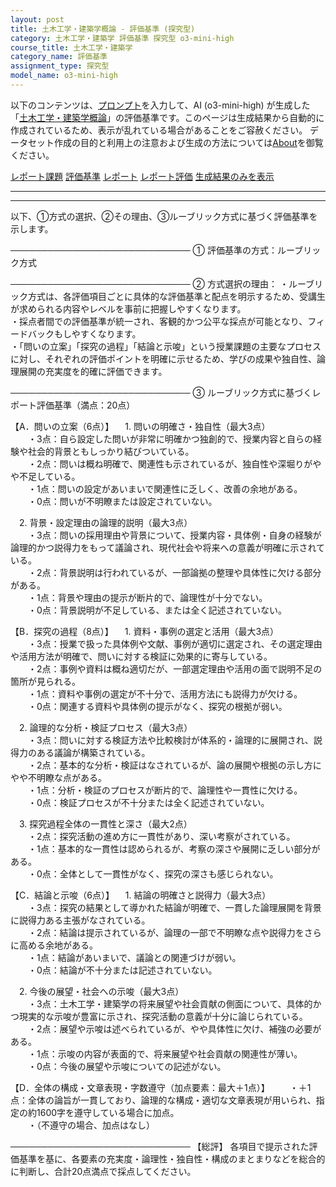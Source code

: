 ```yaml
---
layout: post
title: 土木工学・建築学概論 - 評価基準 (探究型)
category: 土木工学・建築学 評価基準 探究型 o3-mini-high
course_title: 土木工学・建築学
category_name: 評価基準
assignment_type: 探究型
model_name: o3-mini-high
---
```


以下のコンテンツは、[プロンプト](https://github.com/takedatoshiyuki/synthetic_assignments/tree/main/generated/土木工学・建築学/o3-mini-high/prompt_評価基準-探究型.md)を入力して、AI (o3-mini-high) が生成した「[土木工学・建築学概論](/contents/土木工学・建築学/)」の評価基準です。このページは生成結果から自動的に作成されているため、表示が乱れている場合があることをご容赦ください。
データセット作成の目的と利用上の注意および生成の方法については[About](/About)を御覧ください。

[レポート課題](../レポート課題-探究型)
[評価基準](../評価基準-探究型)
[レポート](../レポート-探究型)
[レポート評価](../レポート評価-探究型)
[生成結果のみを表示](https://github.com/takedatoshiyuki/synthetic_assignments/tree/main/generated/土木工学・建築学/o3-mini-high/評価基準-探究型.md)
  

***
***
  
以下、①方式の選択、②その理由、③ルーブリック方式に基づく評価基準を示します。

─────────────────────────────
① 評価基準の方式：ルーブリック方式

─────────────────────────────
② 方式選択の理由：
・ルーブリック方式は、各評価項目ごとに具体的な評価基準と配点を明示するため、受講生が求められる内容やレベルを事前に把握しやすくなります。  
・採点者間での評価基準が統一され、客観的かつ公平な採点が可能となり、フィードバックもしやすくなります。  
・「問いの立案」「探究の過程」「結論と示唆」という授業課題の主要なプロセスに対し、それぞれの評価ポイントを明確に示せるため、学びの成果や独自性、論理展開の充実度を的確に評価できます。

─────────────────────────────
③ ルーブリック方式に基づくレポート評価基準（満点：20点）

【A．問いの立案（6点）】
　1. 問いの明確さ・独自性（最大3点）  
  ・3点：自ら設定した問いが非常に明確かつ独創的で、授業内容と自らの経験や社会的背景ともしっかり結びついている。  
  ・2点：問いは概ね明確で、関連性も示されているが、独自性や深堀りがやや不足している。  
  ・1点：問いの設定があいまいで関連性に乏しく、改善の余地がある。  
  ・0点：問いが不明瞭または設定されていない。

　2. 背景・設定理由の論理的説明（最大3点）  
  ・3点：問いの採用理由や背景について、授業内容・具体例・自身の経験が論理的かつ説得力をもって議論され、現代社会や将来への意義が明確に示されている。  
  ・2点：背景説明は行われているが、一部論拠の整理や具体性に欠ける部分がある。  
  ・1点：背景や理由の提示が断片的で、論理性が十分でない。  
  ・0点：背景説明が不足している、または全く記述されていない。

【B．探究の過程（8点）】
　1. 資料・事例の選定と活用（最大3点）  
  ・3点：授業で扱った具体例や文献、事例が適切に選定され、その選定理由や活用方法が明確で、問いに対する検証に効果的に寄与している。  
  ・2点：事例や資料は概ね適切だが、一部選定理由や活用の面で説明不足の箇所が見られる。  
  ・1点：資料や事例の選定が不十分で、活用方法にも説得力が欠ける。  
  ・0点：関連する資料や具体例の提示がなく、探究の根拠が弱い。

　2. 論理的な分析・検証プロセス（最大3点）  
  ・3点：問いに対する検証方法や比較検討が体系的・論理的に展開され、説得力のある議論が構築されている。  
  ・2点：基本的な分析・検証はなされているが、論の展開や根拠の示し方にやや不明瞭な点がある。  
  ・1点：分析・検証のプロセスが断片的で、論理性や一貫性に欠ける。  
  ・0点：検証プロセスが不十分または全く記述されていない。

　3. 探究過程全体の一貫性と深さ（最大2点）  
  ・2点：探究活動の進め方に一貫性があり、深い考察がされている。  
  ・1点：基本的な一貫性は認められるが、考察の深さや展開に乏しい部分がある。  
  ・0点：全体として一貫性がなく、探究の深さも感じられない。

【C．結論と示唆（6点）】
　1. 結論の明確さと説得力（最大3点）  
  ・3点：探究の結果として導かれた結論が明確で、一貫した論理展開を背景に説得力ある主張がなされている。  
  ・2点：結論は提示されているが、論理の一部で不明瞭な点や説得力をさらに高める余地がある。  
  ・1点：結論があいまいで、議論との関連づけが弱い。  
  ・0点：結論が不十分または記述されていない。

　2. 今後の展望・社会への示唆（最大3点）  
  ・3点：土木工学・建築学の将来展望や社会貢献の側面について、具体的かつ現実的な示唆が豊富に示され、探究活動の意義が十分に論じられている。  
  ・2点：展望や示唆は述べられているが、やや具体性に欠け、補強の必要がある。  
  ・1点：示唆の内容が表面的で、将来展望や社会貢献の関連性が薄い。  
  ・0点：今後の展望や示唆についての記述がない。

【D．全体の構成・文章表現・字数遵守（加点要素：最大＋1点）】
  ・＋1点：全体の論旨が一貫しており、論理的な構成・適切な文章表現が用いられ、指定の約1600字を遵守している場合に加点。  
  ・（不遵守の場合、加点はなし）

─────────────────────────────
【総評】
各項目で提示された評価基準を基に、各要素の充実度・論理性・独自性・構成のまとまりなどを総合的に判断し、合計20点満点で採点してください。
